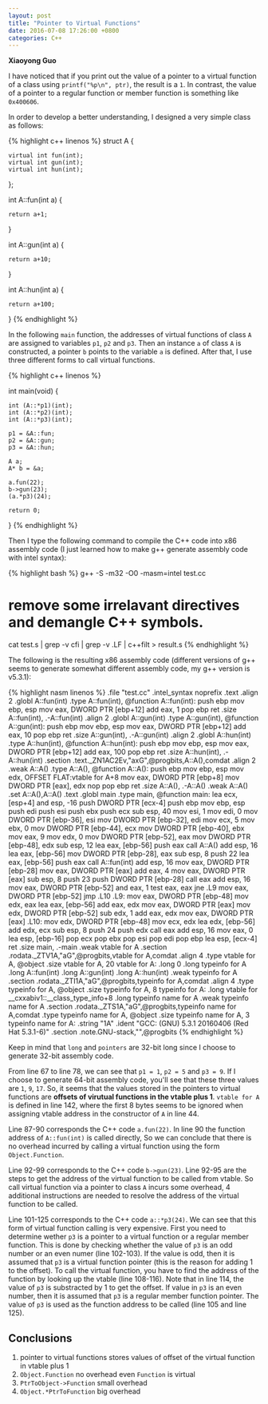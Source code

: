 ```yaml
---
layout: post
title: "Pointer to Virtual Functions"
date: 2016-07-08 17:26:00 +0800
categories: C++
---
```


**Xiaoyong Guo**


I have noticed that if you print out 
the value of a pointer to a virtual function 
of a class using `printf("%p\n", ptr)`, 
the result is a `1`.
In contrast, 
the value of a pointer to a regular function 
or member function is something like `0x400606`.

In order to develop a better understanding,
I designed a very simple class as follows:

{% highlight c++ linenos %}
struct A {

    virtual int fun(int);
    virtual int gun(int);
    virtual int hun(int);
};

int A::fun(int a) {

    return a+1;
}

int A::gun(int a) {

    return a+10;
}


int A::hun(int a) {

    return a+100;
}
{% endhighlight %}

In the following `main` function, 
the addresses of virtual functions of class `A`
are assigned to variables 
`p1`, `p2` and `p3`.
Then an instance `a` of class `A` is constructed,
a pointer `b` points to the variable `a` is defined.
After that, I use three different forms 
to call virtual functions. 

{% highlight c++ linenos %}

int main(void) {

    int (A::*p1)(int);
    int (A::*p2)(int);
    int (A::*p3)(int);

    p1 = &A::fun;
    p2 = &A::gun;
    p3 = &A::hun;

    A a;
    A* b = &a;

    a.fun(22);
    b->gun(23);
    (a.*p3)(24);

    return 0;
}
{% endhighlight %}

Then I type the following command to compile the C++ code
into x86 assembly code
(I just learned how to make g++ 
generate assembly code with intel syntax):

{% highlight bash %}
g++ -S -m32 -O0 -masm=intel test.cc
# remove some irrelavant directives and demangle C++ symbols.
cat test.s | grep -v cfi | grep -v .LF | c++filt > result.s
{% endhighlight %}

The following is 
the resulting x86 assembly code 
(different versions of g++ seems to generate
somewhat different assembly code, my g++ version is v5.3.1): 

{% highlight nasm linenos %}
    .file   "test.cc"
    .intel_syntax noprefix
    .text
    .align 2
    .globl  A::fun(int)
    .type   A::fun(int), @function
A::fun(int):
    push    ebp
    mov ebp, esp
    mov eax, DWORD PTR [ebp+12]
    add eax, 1
    pop ebp
    ret
    .size   A::fun(int), .-A::fun(int)
    .align 2
    .globl  A::gun(int)
    .type   A::gun(int), @function
A::gun(int):
    push    ebp
    mov ebp, esp
    mov eax, DWORD PTR [ebp+12]
    add eax, 10
    pop ebp
    ret
    .size   A::gun(int), .-A::gun(int)
    .align 2
    .globl  A::hun(int)
    .type   A::hun(int), @function
A::hun(int):
    push    ebp
    mov ebp, esp
    mov eax, DWORD PTR [ebp+12]
    add eax, 100
    pop ebp
    ret
    .size   A::hun(int), .-A::hun(int)
    .section    .text._ZN1AC2Ev,"axG",@progbits,A::A(),comdat
    .align 2
    .weak   A::A()
    .type   A::A(), @function
A::A():
    push    ebp
    mov ebp, esp
    mov edx, OFFSET FLAT:vtable for A+8
    mov eax, DWORD PTR [ebp+8]
    mov DWORD PTR [eax], edx
    nop
    pop ebp
    ret
    .size   A::A(), .-A::A()
    .weak   A::A()
    .set    A::A(),A::A()
    .text
    .globl  main
    .type   main, @function
main:
    lea ecx, [esp+4]
    and esp, -16
    push    DWORD PTR [ecx-4]
    push    ebp
    mov ebp, esp
    push    edi
    push    esi
    push    ebx
    push    ecx
    sub esp, 40
    mov esi, 1
    mov edi, 0
    mov DWORD PTR [ebp-36], esi
    mov DWORD PTR [ebp-32], edi
    mov ecx, 5
    mov ebx, 0
    mov DWORD PTR [ebp-44], ecx
    mov DWORD PTR [ebp-40], ebx
    mov eax, 9
    mov edx, 0
    mov DWORD PTR [ebp-52], eax
    mov DWORD PTR [ebp-48], edx
    sub esp, 12
    lea eax, [ebp-56]
    push    eax
    call    A::A()
    add esp, 16
    lea eax, [ebp-56]
    mov DWORD PTR [ebp-28], eax
    sub esp, 8
    push    22
    lea eax, [ebp-56]
    push    eax
    call    A::fun(int)
    add esp, 16
    mov eax, DWORD PTR [ebp-28]
    mov eax, DWORD PTR [eax]
    add eax, 4
    mov eax, DWORD PTR [eax]
    sub esp, 8
    push    23
    push    DWORD PTR [ebp-28]
    call    eax
    add esp, 16
    mov eax, DWORD PTR [ebp-52]
    and eax, 1
    test    eax, eax
    jne .L9
    mov eax, DWORD PTR [ebp-52]
    jmp .L10
.L9:
    mov eax, DWORD PTR [ebp-48]
    mov edx, eax
    lea eax, [ebp-56]
    add eax, edx
    mov eax, DWORD PTR [eax]
    mov edx, DWORD PTR [ebp-52]
    sub edx, 1
    add eax, edx
    mov eax, DWORD PTR [eax]
.L10:
    mov edx, DWORD PTR [ebp-48]
    mov ecx, edx
    lea edx, [ebp-56]
    add edx, ecx
    sub esp, 8
    push    24
    push    edx
    call    eax
    add esp, 16
    mov eax, 0
    lea esp, [ebp-16]
    pop ecx
    pop ebx
    pop esi
    pop edi
    pop ebp
    lea esp, [ecx-4]
    ret
    .size   main, .-main
    .weak   vtable for A
    .section    .rodata._ZTV1A,"aG",@progbits,vtable for A,comdat
    .align 4
    .type   vtable for A, @object
    .size   vtable for A, 20
vtable for A:
    .long   0
    .long   typeinfo for A
    .long   A::fun(int)
    .long   A::gun(int)
    .long   A::hun(int)
    .weak   typeinfo for A
    .section    .rodata._ZTI1A,"aG",@progbits,typeinfo for A,comdat
    .align 4
    .type   typeinfo for A, @object
    .size   typeinfo for A, 8
typeinfo for A:
    .long   vtable for __cxxabiv1::__class_type_info+8
    .long   typeinfo name for A
    .weak   typeinfo name for A
    .section    .rodata._ZTS1A,"aG",@progbits,typeinfo name for A,comdat
    .type   typeinfo name for A, @object
    .size   typeinfo name for A, 3
typeinfo name for A:
    .string "1A"
    .ident  "GCC: (GNU) 5.3.1 20160406 (Red Hat 5.3.1-6)"
    .section    .note.GNU-stack,"",@progbits
{% endhighlight %}

Keep in mind that `long` and `pointers` are 32-bit long 
since I choose to generate 32-bit assembly code.

From line 67 to line 78, 
we can see that `p1 = 1`, `p2 = 5` and `p3 = 9`.
If I choose to generate 64-bit assembly code, you'll see
that these three values are `1`, `9`, `17`.
So, it seems that the values stored in the 
pointers to virtual functions are 
**offsets of virutual functions in the vtable plus 1**. 
`vtable for A` is defined in line 142, 
where the first 8 bytes seems to be ignored when assigning
vtable address in the constructor of `A` in line 44.


Line 87-90 corresponds the C++ code `a.fun(22)`. 
In line 90 the function address of `A::fun(int)` is called directly,
So we can conclude that there is no overhead incurred by 
calling a virtual function using the form `Object.Function`.

Line 92-99 corresponds to the C++ code `b->gun(23)`.  Line 92-95 
are the steps to get the address of the virtual 
function to be called from vtable. 
So call virtual function via a pointer to class `A`
incurs some overhead, 
4 additional instructions are needed to resolve
the address of the virtual function to be called.

Line 101-125 corresponds to the C++ code `a::*p3(24)`. 
We can see that this form of virtual function calling
is very expensive.
First you need to determine wether `p3` is a pointer
to a virtual function or a regular member function.
This is done by checking whether the value of `p3` is an odd number
or an even numer (line 102-103).
If the value is odd, then it is assumed 
that `p3` is a virtual function pointer 
(this is the reason for adding 1 to the offset).
To call the virtual function, you have to find the address of 
the function by looking up the vtable (line 108-116). 
Note that in line 114, the value of `p3` is substracted by 1
to get the offset.
If value in `p3` is an even number, 
then it is assumed that `p3` is 
a regular member function pointer. The value of `p3` is 
used as the function address to be called 
(line 105 and line 125).

## Conclusions

1. pointer to virtual functions stores values of offset of the virtual function in vtable plus 1
2. `Object.Function` no overhead even `Function` is virtual
3. `PtrToObject->Function` small overhead
4. `Object.*PtrToFunction` big overhead

